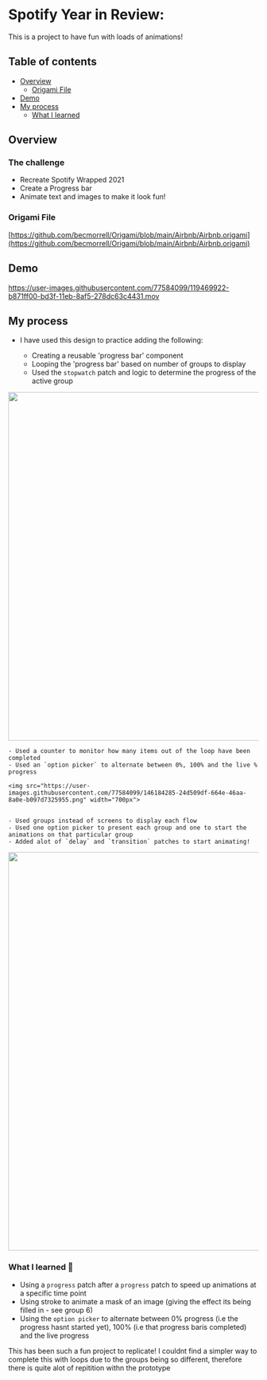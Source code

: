 # Spotify Year in Review: 

This is a project to have fun with loads of animations!

## Table of contents

- [Overview](#overview)
  - [Origami File](#Origami-File)
- [Demo](#Demo)
- [My process](#my-process)
  - [What I learned](#what-i-learned)


## Overview

### The challenge

- Recreate Spotify Wrapped 2021
- Create a Progress bar 
- Animate text and images to make it look fun! 

### Origami File 

[https://github.com/becmorrell/Origami/blob/main/Airbnb/Airbnb.origami](https://github.com/becmorrell/Origami/blob/main/Airbnb/Airbnb.origami)

## Demo 

https://user-images.githubusercontent.com/77584099/119469922-b871ff00-bd3f-11eb-8af5-278dc63c4431.mov

## My process

- I have used this design to practice adding the following:

    - Creating a reusable 'progress bar' component 
    - Looping the 'progress bar' based on number of groups to display
    - Used the `stopwatch` patch and logic to determine the progress of the active group

<img src="https://user-images.githubusercontent.com/77584099/146184116-af281b80-2103-4e1b-90a1-54cf7571d201.png" width="700px">

    

    - Used a counter to monitor how many items out of the loop have been completed 
    - Used an `option picker` to alternate between 0%, 100% and the live % progress
    
    <img src="https://user-images.githubusercontent.com/77584099/146184285-24d509df-664e-46aa-8a0e-b097d7325955.png" width="700px">


    - Used groups instead of screens to display each flow 
    - Used one option picker to present each group and one to start the animations on that particular group 
    - Added alot of `delay` and `transition` patches to start animating! 

<img src="https://user-images.githubusercontent.com/77584099/146184384-9ae5ae75-68eb-47d6-a885-90737a4c2a0e.png" width="800px">


### What I learned 🧠

- Using a `progress` patch after a `progress` patch to speed up animations at a specific time point
- Using stroke to animate a mask of an image (giving the effect its being filled in - see group 6)
- Using the `option picker` to alternate between 0% progress (i.e the progress hasnt started yet), 100% (i.e that progress baris completed) and the live progress

This has been such a fun project to replicate! I couldnt find a simpler way to complete this with loops due to the groups being so different, therefore there is quite alot of repitition withn the prototype

